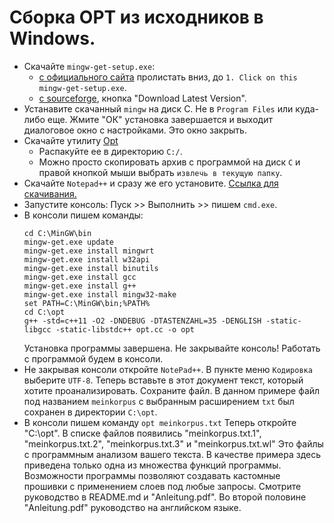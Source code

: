 # Сборка OPT из исходников в Windows.

* Скачайте `mingw-get-setup.exe`: 
	* [c официального сайта](http://www.mingw.org/wiki/Getting_Started) пролистать вниз, до `1. Click on this mingw-get-setup.exe`.
	* [с sourceforge](https://sourceforge.net/projects/mingw/files/Installer/), кнопка "Download Latest Version".
* Устанавите скачанный `mingw` на диск С. Не в `Program Files` или куда-либо еще. Жмите "ОК" установка завершается и выходит диалоговое окно с настройками. Это окно закрыть.   
* Скачайте утилиту [Opt](http://509.ch/opt.7z)
	* Распакуйте ее в директорию `С:/`.
	* Можно просто скопировать архив с программой на диск `С` и правой кнопкой мыши выбрать `извлечь в текущую папку`.
* Скачайте `Notepad++` и сразу же его установите. [Ссылка для скачивания.](https://notepad-plus-plus.org/download/v7.7.html)
* Запустите консоль: Пуск >> Выполнить >> пишем `cmd.exe`.
* В консоли пишем команды:
	```
	cd C:\MinGW\bin
	mingw-get.exe update
	mingw-get.exe install mingwrt
	mingw-get.exe install w32api
	mingw-get.exe install binutils 
	mingw-get.exe install gcc 
	mingw-get.exe install g++
	mingw-get.exe install mingw32-make
	set PATH=C:\MinGW\bin;%PATH%
	cd C:\opt
	g++ -std=c++11 -O2 -DNDEBUG -DTASTENZAHL=35 -DENGLISH -static-libgcc -static-libstdc++ opt.cc -o opt
	```
	Установка программы завершена. Не закрывайте консоль! Работать с программой будем в консоли.
* Не закрывая консоли откройте `NotePad++`. В пункте меню `Кодировка` выберите `UTF-8`.
	Теперь вставьте в этот документ текст, который хотите проанализировать. 
	Сохраните файл.
	В данном примере файл под названием `meinkorpus` c выбранным расширением `txt` был сохранен в директории `C:\opt`.
* В консоли пишем команду `opt meinkorpus.txt`
	Теперь откройте "C:\opt". В списке файлов появились "meinkorpus.txt.1", "meinkorpus.txt.2", "meinkorpus.txt.3" и "meinkorpus.txt.wl" Это файлы с программным анализом вашего текста. В качестве примера здесь приведена только одна из множества функций программы. Возможности программы позволяют создавать кастомные прошивки с применением слоев
под любые запросы. Смотрите руководство в README.md  и "Anleitung.pdf". Во второй половине "Anleitung.pdf" руководство на английском языке.
